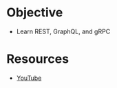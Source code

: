 # Objective
- Learn REST, GraphQL, and gRPC

# Resources
- [YouTube](https://www.youtube.com/watch?v=opVobybT_1w&list=PL7yAAGMOat_EX1nv8fgltlm0CnJTH8Nwg)